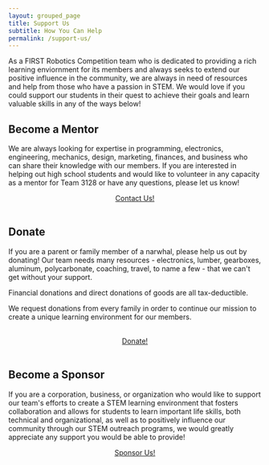 ```yaml
---
layout: grouped_page
title: Support Us
subtitle: How You Can Help
permalink: /support-us/
---
```


As a FIRST Robotics Competition team who is dedicated to providing a rich learning enviornment for its members and always seeks to extend our positive influence in the community, we are always in need of resources and help from those who have a passion in STEM. We would love if you could support our students in their quest to achieve their goals and learn valuable skills in any of the ways below!

<!--- ## Parent Event!
Can you swing a hammer?  Woodworking experience?  No experience, but willing to try? Want to meet other Robotics Parents, Mentors, Coaches? 
Come join other Parents of the Robotics Team to help build Field Elements, so our robot can practice before our competitions. <br>
**Weekend of January 8 & 9, 10 AM - 5 PM** (but any amount of time you can help is appreciated).  We have some "handy" parents leading the charge, please sign up so we know you are coming.  If you have any of the power tools listed and can bring them, that will also help.
*Please wear long pants and closed-toe shoes, and bring a mask.  We will have safety glasses and room to spread out.* <br>
The students on the Team will be prototyping the robot - you will be near your student, but not "with" them (so not completely 'uncool')
<div>
<a href="https://www.signupgenius.com/go/70a0a4bacab2ba1f85-help">
<div class="button hover_animate" style="text-align: center;">
Sign up here!
</div>
</a>
</div>
<br>
--->
## Become a Mentor
We are always looking for expertise in programming, electronics, engineering, mechanics, design, marketing, finances, and business who can share their knowledge with our members. If you are interested in helping out high school students and would like to volunteer in any capacity as a mentor for Team 3128 or have any questions, please let us know!
<div>
<a href="/contact/">
<div class="button hover_animate" style="text-align: center;">
Contact Us!
</div>
</a>
</div>
<br>

## Donate
If you are a parent or family member of a narwhal, please help us out by donating! Our team needs many resources - electronics, lumber, gearboxes, aluminum, polycarbonate, coaching, travel, to name a few - that we can't get without your support.

Financial donations and direct donations of goods are all tax-deductible. 

<!-- Financial donations and direct donations of goods, such as items on our [wish list](https://www.signupgenius.com/go/70a0a4bacab2ba1f85-sanitizing), are all tax-deductible.  -->

We request donations from every family in order to continue our mission to create a unique learning environment for our members.
<div>
<!-- <a href="https://www.signupgenius.com/go/70a0a4bacab2ba1f85-sanitizing">
<div class="button hover_animate" style="text-align: center;">
Wishlist!
</div>
</a> -->
</div>
<br>
<div>
<a href="/support-us/donate/">
<div class="button hover_animate" style="text-align: center;">
Donate!
</div>
</a>
</div>
<br>

## Become a Sponsor
If you are a corporation, business, or organization who would like to support our team's efforts to create a STEM learning environment that fosters collaboration and allows for students to learn important life skills, both technical and organizational, as well as to positively influence our community through our STEM outreach programs, we would greatly appreciate any support you would be able to provide!
<div>
<a href="/support-us/sponsor">
<div class="button hover_animate" style="text-align: center;">
Sponsor Us!
</div>
</a>
</div>
<br>
